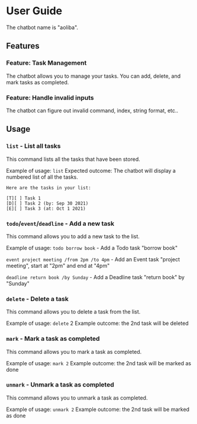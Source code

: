 # User Guide

The chatbot name is "aoliba".

## Features

### Feature: Task Management

The chatbot allows you to manage your tasks. You can add, delete, and mark tasks as completed.

### Feature: Handle invalid inputs

The chatbot can figure out invalid command, index, string format, etc..

## Usage

### `list` - List all tasks

This command lists all the tasks that have been stored.

Example of usage: `list`
Expected outcome:
The chatbot will display a numbered list of all the tasks.
```
Here are the tasks in your list:

[T][ ] Task 1
[D][ ] Task 2 (by: Sep 30 2021)
[E][ ] Task 3 (at: Oct 1 2021)
```

### `todo`/`event`/`deadline` - Add a new task

This command allows you to add a new task to the list.

Example of usage: 
`todo borrow book` - Add a Todo task "borrow book"

`event project meeting /from 2pm /to 4pm` - Add an Event task "project meeting", start at "2pm" and end at "4pm"

`deadline return book /by Sunday` - Add a Deadline task "return book" by "Sunday"

### `delete` - Delete a task

This command allows you to delete a task from the list.

Example of usage: `delete` 2
Example outcome: the 2nd task will be deleted

### `mark` - Mark a task as completed

This command allows you to mark a task as completed.

Example of usage: `mark 2`
Example outcome: the 2nd task will be marked as done

### `unmark` - Unmark a task as completed

This command allows you to unmark a task as completed.

Example of usage: `unmark 2`
Example outcome: the 2nd task will be marked as done
